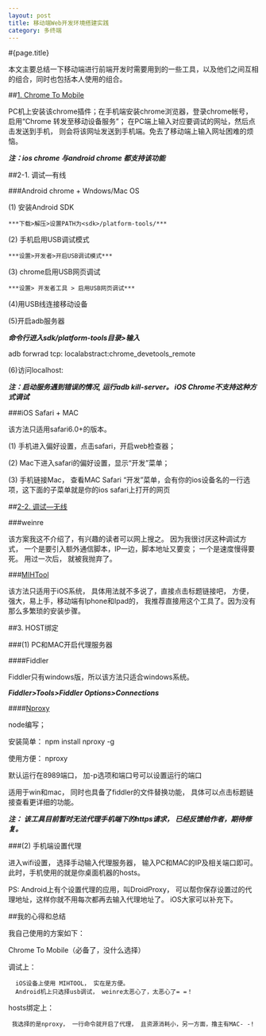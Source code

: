 ```yaml
---
layout: post
title: 移动端Web开发环境搭建实践
category: 多终端
---
```

#{page.title}

本文主要总结一下移动端进行前端开发时需要用到的一些工具，以及他们之间互相的组合，同时也包括本人使用的组合。

##[1. Chrome To Mobile](https://chrome.google.com/webstore/detail/chrome-to-mobile/idknbmbdnapjicclomlijcgfpikmndhd?utm_source=chrome-ntp-icon)

PC机上安装该chrome插件；在手机端安装chrome浏览器，登录chrome帐号，
启用“Chrome 转发至移动设备服务”；
在PC端上输入对应要调试的网址，然后点击发送到手机，
则会将该网址发送到手机端。免去了移动端上输入网址困难的烦恼。

***注：ios chrome 与android chrome 都支持该功能***

##2-1. 调试—有线

###Android chrome + Wndows/Mac OS

(1) 安装Android SDK

    ***下载>解压>设置PATH为<sdk>/platform-tools/***

(2) 手机启用USB调试模式

    ***设置>开发者>开启USB调试模式***

(3) chrome启用USB网页调试

    ***设置> 开发者工具 > 启用USB网页调试***

(4)用USB线连接移动设备

(5)开启adb服务器

***命令行进入sdk/platform-tools目录>输入***

adb forwrad tcp:<port> localabstract:chrome_devetools_remote

(6)访问localhost:<port>

***注：启动服务遇到错误的情况, 运行adb kill-server。
iOS Chrome不支持这种方式调试***

###iOS Safari + MAC

该方法只适用safari6.0+的版本。

(1) 手机进入偏好设置，点击safari，开启web检查器；

(2) Mac下进入safari的偏好设置，显示“开发”菜单；

(3) 手机链接Mac， 查看MAC Safari “开发”菜单，会有你的ios设备名的一行选项，这下面的子菜单就是你的ios safari上打开的网页

##[2-2. 调试—无线](https://developers.google.com/chrome-developer-tools/docs/remote-debugging?hl=zh-CN)

###weinre

该方案我这不介绍了，有兴趣的读者可以网上搜之。
因为我很讨厌这种调试方式， 一个是要引入额外通信脚本，IP一边，脚本地址又要变； 一个是速度慢得要死。 用过一次后， 就被我抛弃了。

###[MIHTool](http://www.iunbug.com/mihtool-zh)

该方法只适用于iOS系统， 具体用法就不多说了，直接点击标题链接吧， 方便，强大，易上手，移动端有Iphone和Ipad的， 我推荐直接用这个工具了。因为没有那么多繁琐的安装步骤。

##3. HOST绑定

###(1) PC和MAC开启代理服务器

####Fiddler

Fiddler只有windows版，所以该方法只适合windows系统。

***Fiddler>Tools>Fiddler Options>Connections***

####[Nproxy](http://goddyzhao.me/nproxy/)

node编写；

安装简单： npm install nproxy -g

使用方便： nproxy

默认运行在8989端口， 加-p选项和端口号可以设置运行的端口

适用于win和mac， 同时也具备了fiddler的文件替换功能， 具体可以点击标题链接查看更详细的功能。

***注： 该工具目前暂时无法代理手机端下的https请求， 已经反馈给作者，期待修复。***

###(2) 手机端设置代理

进入wifi设置， 选择手动输入代理服务器， 输入PC和MAC的IP及相关端口即可。
此时，手机使用的就是你桌面机器的hosts。

PS: Android上有个设置代理的应用，叫DroidProxy， 可以帮你保存设置过的代理地址，这样你就不用每次都再去输入代理地址了。 iOS大家可以补充下。

##我的心得和总结

我自己使用的方案如下：

Chrome To Mobile（必备了，没什么选择）

调试上：

      iOS设备上使用 MIHTOOL， 实在是方便。
      Android机上只选择usb调试， weinre太恶心了，太恶心了= =！

hosts绑定上：

     我选择的是nproxy， 一行命令就开启了代理， 且资源消耗小，另一方面，撸主有MAC- -!





